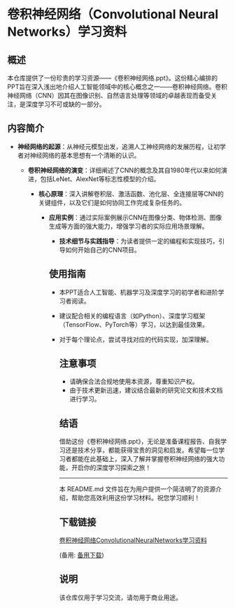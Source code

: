 # 卷积神经网络（Convolutional Neural Networks）学习资料

## 概述
本仓库提供了一份珍贵的学习资源——《卷积神经网络.ppt》。这份精心编排的PPT旨在深入浅出地介绍人工智能领域中的核心概念之一——卷积神经网络。卷积神经网络（CNN）因其在图像识别、自然语言处理等领域的卓越表现而备受关注，是深度学习不可或缺的一部分。

## 内容简介
- **神经网络的起源**：从神经元模型出发，追溯人工神经网络的发展历程，让初学者对神经网络的基本思想有一个清晰的认识。

  - **卷积神经网络的演变**：详细阐述了CNN的概念及其自1980年代以来如何演进，包括LeNet、AlexNet等标志性模型的介绍。

    - **核心原理**：深入讲解卷积层、激活函数、池化层、全连接层等CNN的关键组件，以及它们是如何协同工作完成复杂任务的。

      - **应用实例**：通过实际案例展示CNN在图像分类、物体检测、图像生成等方面的强大能力，增强学习者的实际应用场景理解。

        - **技术细节与实践指导**：为读者提供一定的编程和实现技巧，引导如何开始自己的CNN项目。

        ## 使用指南
        - 本PPT适合人工智能、机器学习及深度学习的初学者和进阶学习者阅读。
        - 建议配合相关的编程语言（如Python）、深度学习框架（TensorFlow、PyTorch等）学习，以达到最佳效果。
        - 对于每个理论点，尝试寻找对应的代码实现，加深理解。

          ## 注意事项
          - 请确保合法合规地使用本资源，尊重知识产权。
          - 由于技术更新迅速，建议结合最新的研究论文和技术文档进行学习。

          ## 结语
          借助这份《卷积神经网络.ppt》，无论是准备课程报告、自我学习还是技术分享，都能获得宝贵的洞见和启发。希望每一位学习者都能在此基础上，深入了解并掌握卷积神经网络的强大功能，开启你的深度学习探索之旅！

          ---
          本 README.md 文件旨在为用户提供一个简洁明了的资源介绍，帮助您高效利用这份学习材料。祝您学习顺利！

          ## 下载链接
          [卷积神经网络ConvolutionalNeuralNetworks学习资料](https://pan.quark.cn/s/1968c79c46e5) 

          (备用: [备用下载](https://pan.baidu.com/s/1nQ-ANbEbKNFguNKVFxJ42g?pwd=1234))

          ## 说明

          该仓库仅用于学习交流，请勿用于商业用途。
